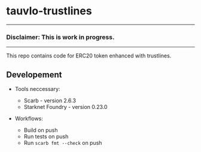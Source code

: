 # tauvlo-trustlines

---
### Disclaimer: This is work in progress.
---

This repo contains code for ERC20 token enhanced with trustlines. 

## Developement
- Tools neccessary:
    - Scarb - version 2.6.3
    - Starknet Foundry - version 0.23.0

- Workflows:
    - Build on push
    - Run tests on push
    - Run `scarb fmt --check` on push 

